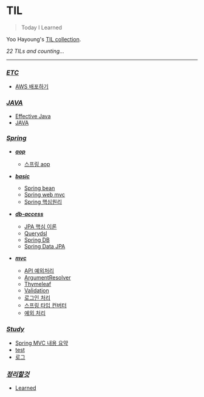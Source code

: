 # TIL
> Today I Learned

Yoo Hayoung's [TIL collection](https://github.com/YooHayoung/TIL).

*22 TILs and counting...*

---


### [***ETC***](ETC)

  - [AWS 배포하기](/ETC/AWS_배포하기.md)

### [***JAVA***](JAVA)

  - [Effective Java](/JAVA/Effective_Java.md)
  - [JAVA](/JAVA/JAVA.md)

### [***Spring***](Spring)

  - [***aop***](/Spring/aop)

    - [스프링 aop](/Spring/aop/스프링-aop.md)

  - [***basic***](/Spring/basic)

    - [Spring bean](/Spring/basic/Spring-bean.md)
    - [Spring web mvc](/Spring/basic/Spring-web-mvc.md)
    - [Spring 핵심원리](/Spring/basic/Spring-핵심원리.md)

  - [***db-access***](/Spring/db-access)

    - [JPA 핵심 이론](/Spring/db-access/JPA-핵심-이론.md)
    - [Querydsl](/Spring/db-access/Querydsl.md)
    - [Spring DB](/Spring/db-access/Spring-DB.md)
    - [Spring Data JPA](/Spring/db-access/Spring-Data-JPA.md)

  - [***mvc***](/Spring/mvc)

    - [API 예외처리](/Spring/mvc/API-예외처리.md)
    - [ArgumentResolver](/Spring/mvc/ArgumentResolver.md)
    - [Thymeleaf](/Spring/mvc/Thymeleaf.md)
    - [Validation](/Spring/mvc/Validation.md)
    - [로그인 처리](/Spring/mvc/로그인-처리.md)
    - [스프링 타입 컨버터](/Spring/mvc/스프링-타입-컨버터.md)
    - [예외 처리](/Spring/mvc/예외-처리.md)

### [***Study***](Study)

  - [Spring MVC 내용 요약](/Study/Spring_MVC_내용_요약.md)
  - [test](/Study/test.md)
  - [로그](/Study/로그.md)

### [***정리할것***](정리할것)

  - [Learned](/정리할것/Learned.md)


